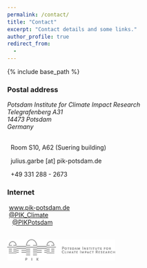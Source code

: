 ```yaml
---
permalink: /contact/
title: "Contact"
excerpt: "Contact details and some links."
author_profile: true
redirect_from: 
  - 
---
```


{% include base_path %}

### Postal address
<address>
Potsdam Institute for Climate Impact Research<br />
Telegrafenberg A31<br />
14473 Potsdam<br />
Germany
</address><br />

<!-- <iframe src="https://www.google.com/maps/embed?pb=!1m18!1m12!1m3!1d2435.4380679053866!2d13.062056015952251!3d52.38060855430227!2m3!1f0!2f0!3f0!3m2!1i1024!2i768!4f13.1!3m3!1m2!1s0x47a8f5966fb9462f%3A0xb7e9d470cb3893f8!2sPotsdam+Institute+for+Climate+Impact+Research!5e0!3m2!1sen!2sde!4v1549109494023" width="480" height="360" frameborder="0" style="border:0" allowfullscreen></iframe> -->

<!-- ### Office -->
<i class="fas fa-building" aria-hidden="true"></i>&nbsp;&nbsp;Room S10, A62 (Suering building)<br />
<!-- ### Email -->
<i class="fas fa-envelope" aria-hidden="true"></i>&nbsp;&nbsp;julius.garbe [at] pik-potsdam.de<br />
<!-- ### Phone -->
<i class="fas fa-phone" aria-hidden="true"></i>&nbsp;&nbsp;+49 331 288 - 2673<br />


### Internet
<a href="https://www.pik-potsdam.de/"><i class="fas fa-globe" aria-hidden="true"></i></a>&nbsp;<a href="https://www.pik-potsdam.de/">www.pik-potsdam.de</a><br />
<a href="https://twitter.com/PIK_Climate"><i class="fab fa-twitter" aria-hidden="true"></i></a>&nbsp;<a href="https://twitter.com/PIK_Climate">@PIK_Climate</a><br />
<a href="https://www.facebook.com/PIKPotsdam"><i class="fab fa-facebook-f" aria-hidden="true"></i></a>&nbsp;&nbsp;&nbsp;<a href="https://www.facebook.com/PIKPotsdam">@PIKPotsdam</a><br />

<br />
<a href="https://www.pik-potsdam.de"><img style="float: left;" src="/images/logo_pik-potsdam_gray.png" width="250"></a>

<!-- <img src="/images/018_Telegrafenberg_Suering_Haus_PIK.jpg" alt="018_Telegrafenberg_Suering_Haus_PIK" title="PIK's Suering building at Telegrafenberg, Potsdam. Photo &copy; Andrea Künstle" width="450"><br />
<span style="font-size: 9pt;">PIK's Suering building at Telegrafenberg, Potsdam. Photo &copy; Andrea Künstle</span> -->
